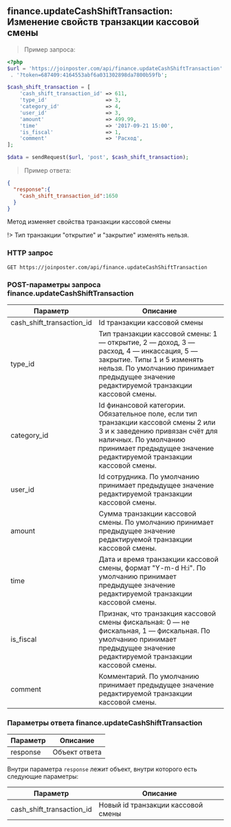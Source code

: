 ## finance.updateCashShiftTransaction: Изменение свойств транзакции кассовой смены

> Пример запроса:

```php
<?php
$url = 'https://joinposter.com/api/finance.updateCashShiftTransaction'
 . '?token=687409:4164553abf6a031302898da7800b59fb';

$cash_shift_transaction = [
    'cash_shift_transaction_id' => 611,
    'type_id'                   => 3,
    'category_id'               => 4,
    'user_id'                   => 3,
    'amount'                    => 499.99,
    'time'                      => '2017-09-21 15:00',
    'is_fiscal'                 => 1,
    'comment'                   => 'Расход',
];

$data = sendRequest($url, 'post', $cash_shift_transaction);
```

> Пример ответа:

```json
{  
  "response":{  
    "cash_shift_transaction_id":1650
  }
}
```

Метод изменяет свойства транзакции кассовой смены

!>     Тип транзакции "открытие" и "закрытие" изменять нельзя.

### HTTP запрос

`GET https://joinposter.com/api/finance.updateCashShiftTransaction`

### POST-параметры запроса finance.updateCashShiftTransaction

Параметр | Описание
-------- | --------
cash_shift_transaction_id | Id транзакции кассовой смены
type_id | Тип транзакции кассовой смены: 1 — открытие, 2 — доход, 3 — расход, 4 — инкассация, 5 — закрытие. Типы 1 и 5 изменять нельзя. По умолчанию принимает предыдущее значение редактируемой транзакции кассовой смены.
category_id | Id финансовой категории. Обязательное поле, если тип транзакции кассовой смены 2 или 3 и к заведению привязан счёт для наличных. По умолчанию принимает предыдущее значение редактируемой транзакции кассовой смены.
user_id | Id сотрудника. По умолчанию принимает предыдущее значение редактируемой транзакции кассовой смены.
amount | Сумма транзакции кассовой смены. По умолчанию принимает предыдущее значение редактируемой транзакции кассовой смены.
time | Дата и время транзакции кассовой смены, формат "Y-m-d H:i". По умолчанию принимает предыдущее значение редактируемой транзакции кассовой смены.
is_fiscal | Признак, что транзакция кассовой смены фискальная: 0 — не фискальная, 1 — фискальная. По умолчанию принимает предыдущее значение редактируемой транзакции кассовой смены.
comment | Комментарий. По умолчанию принимает предыдущее значение редактируемой транзакции кассовой смены.

### Параметры ответа finance.updateCashShiftTransaction

Параметр | Описание
--------- | -----------
response | Объект ответа

Внутри параметра `response` лежит объект, внутри которого есть следующие параметры:

Параметр | Описание
--------- | -----------
cash_shift_transaction_id | Новый id транзакции кассовой смены
